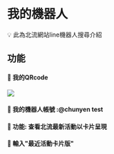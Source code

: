 #  我的機器人


:bulb: 此為北流網站line機器人搜尋介紹


## 功能

#### :small_blue_diamond: 我的QRcode
![](https://cdn.discordapp.com/attachments/1093447918385639428/1122798634614919288/qrcode.jpg)

#### :small_blue_diamond: 我的機器人帳號 :@chunyen test

#### :small_blue_diamond: 功能: 查看北流最新活動以卡片呈現
#### :small_blue_diamond: 輸入"最近活動卡片版"


